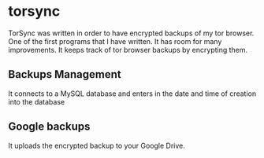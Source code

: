# torsync
TorSync was written in order to have encrypted backups of my tor browser.
One of the first programs that I have written. It has room for many improvements.
It keeps track of tor browser backups by encrypting them.

## Backups Management
It connects to a MySQL database and enters in the date and time of creation into the database

## Google backups
It uploads the encrypted backup to your Google Drive.

